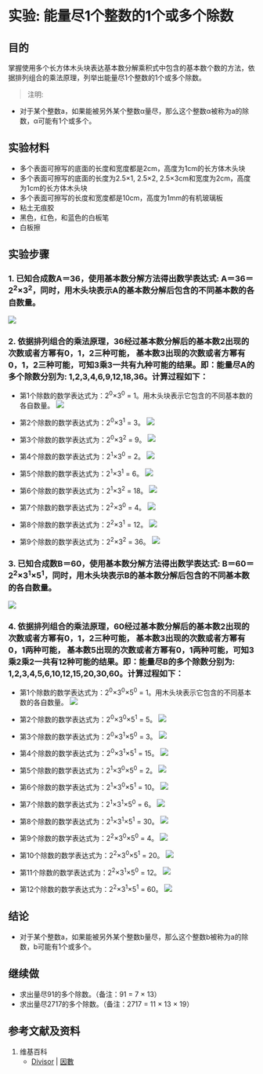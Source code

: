 # 实验: 能量尽1个整数的1个或多个除数

## 目的

掌握使用多个长方体木头块表达基本数分解乘积式中包含的基本数个数的方法，依据排列组合的乘法原理，列举出能量尽1个整数的1个或多个除数。

> 注明:
>  
- 对于某个整数a，如果能被另外某个整数α量尽，那么这个整数α被称为a的除数，α可能有1个或多个。

## 实验材料

- 多个表面可擦写的底面的长度和宽度都是2cm，高度为1cm的长方体木头块
- 多个表面可擦写的底面的长度为2.5×1, 2.5×2, 2.5×3cm和宽度为2cm，高度为1cm的长方体木头块
- 多个表面可擦写的长度和宽度都是10cm，高度为1mm的有机玻璃板
- 粘土无痕胶
- 黑色，红色，和蓝色的白板笔
- 白板擦

## 实验步骤

### 1. 已知合成数A＝36，使用基本数分解方法得出数学表达式: A＝36＝2<sup>2</sup>×3<sup>2</sup>，同时，用木头块表示A的基本数分解后包含的不同基本数的各自数量。

![](/images/数论/基本数和合成数/能量尽1个整数的1个或多个除数/1a1.jpg)

### 2. 依据排列组合的乘法原理，36经过基本数分解后的基本数2出现的次数或者方幂有0，1，2三种可能， 基本数3出现的次数或者方幂有0，1，2三种可能，可知3乘3一共有九种可能的结果。即：能量尽A的多个除数分别为: 1,2,3,4,6,9,12,18,36。计算过程如下：

- 第1个除数的数学表达式为：2<sup>0</sup>×3<sup>0</sup> = 1。用木头块表示它包含的不同基本数的各自数量。
![](/images/数论/基本数和合成数/能量尽1个整数的1个或多个除数/2a1.jpg)

- 第2个除数的数学表达式为：2<sup>0</sup>×3<sup>1</sup> = 3。
![](/images/数论/基本数和合成数/能量尽1个整数的1个或多个除数/2a2.jpg)

- 第3个除数的数学表达式为：2<sup>0</sup>×3<sup>2</sup> = 9。
![](/images/数论/基本数和合成数/能量尽1个整数的1个或多个除数/2a3.jpg)

- 第4个除数的数学表达式为：2<sup>1</sup>×3<sup>0</sup> = 2。
![](/images/数论/基本数和合成数/能量尽1个整数的1个或多个除数/2a4.jpg)

- 第5个除数的数学表达式为：2<sup>1</sup>×3<sup>1</sup> = 6。
![](/images/数论/基本数和合成数/能量尽1个整数的1个或多个除数/2a5.jpg)

- 第6个除数的数学表达式为：2<sup>1</sup>×3<sup>2</sup> = 18。
![](/images/数论/基本数和合成数/能量尽1个整数的1个或多个除数/2a6.jpg)

- 第7个除数的数学表达式为：2<sup>2</sup>×3<sup>0</sup> = 4。
![](/images/数论/基本数和合成数/能量尽1个整数的1个或多个除数/2a7.jpg)

- 第8个除数的数学表达式为：2<sup>2</sup>×3<sup>1</sup> = 12。
![](/images/数论/基本数和合成数/能量尽1个整数的1个或多个除数/2a8.jpg)

- 第9个除数的数学表达式为：2<sup>2</sup>×3<sup>2</sup> = 36。
![](/images/数论/基本数和合成数/能量尽1个整数的1个或多个除数/2a9.jpg)

### 3. 已知合成数B＝60，使用基本数分解方法得出数学表达式: B＝60＝2<sup>2</sup>×3<sup>1</sup>×5<sup>1</sup>，同时，用木头块表示B的基本数分解后包含的不同基本数的各自数量。

![](/images/数论/基本数和合成数/能量尽多个整数的1个或多个公共除数/3a1.jpg)

### 4. 依据排列组合的乘法原理，60经过基本数分解后的基本数2出现的次数或者方幂有0，1，2三种可能， 基本数3出现的次数或者方幂有0，1两种可能， 基本数5出现的次数或者方幂有0，1两种可能，可知3乘2乘2一共有12种可能的结果。即：能量尽B的多个除数分别为: 1,2,3,4,5,6,10,12,15,20,30,60。计算过程如下：

- 第1个除数的数学表达式为：2<sup>0</sup>×3<sup>0</sup>×5<sup>0</sup> = 1。用木头块表示它包含的不同基本数的各自数量。
![](/images/数论/基本数和合成数/能量尽多个整数的1个或多个公共除数/4a1.jpg)

- 第2个除数的数学表达式为：2<sup>0</sup>×3<sup>0</sup>×5<sup>1</sup> = 5。
![](/images/数论/基本数和合成数/能量尽多个整数的1个或多个公共除数/4a2.jpg)

- 第3个除数的数学表达式为：2<sup>0</sup>×3<sup>1</sup>×5<sup>0</sup> = 3。
![](/images/数论/基本数和合成数/能量尽多个整数的1个或多个公共除数/4a3.jpg)

- 第4个除数的数学表达式为：2<sup>0</sup>×3<sup>1</sup>×5<sup>1</sup> = 15。
![](/images/数论/基本数和合成数/能量尽多个整数的1个或多个公共除数/4a4.jpg)

- 第5个除数的数学表达式为：2<sup>1</sup>×3<sup>0</sup>×5<sup>0</sup> = 2。
![](/images/数论/基本数和合成数/能量尽多个整数的1个或多个公共除数/4a5.jpg)

- 第6个除数的数学表达式为：2<sup>1</sup>×3<sup>0</sup>×5<sup>1</sup> = 10。
![](/images/数论/基本数和合成数/能量尽多个整数的1个或多个公共除数/4a6.jpg)

- 第7个除数的数学表达式为：2<sup>1</sup>×3<sup>1</sup>×5<sup>0</sup> = 6。
![](/images/数论/基本数和合成数/能量尽多个整数的1个或多个公共除数/4a7.jpg)

- 第8个除数的数学表达式为：2<sup>1</sup>×3<sup>1</sup>×5<sup>1</sup> = 30。
![](/images/数论/基本数和合成数/能量尽多个整数的1个或多个公共除数/4a8.jpg)

- 第9个除数的数学表达式为：2<sup>2</sup>×3<sup>0</sup>×5<sup>0</sup> = 4。
![](/images/数论/基本数和合成数/能量尽多个整数的1个或多个公共除数/4a9.jpg)

- 第10个除数的数学表达式为：2<sup>2</sup>×3<sup>0</sup>×5<sup>1</sup> = 20。
![](/images/数论/基本数和合成数/能量尽多个整数的1个或多个公共除数/4a10.jpg)

- 第11个除数的数学表达式为：2<sup>2</sup>×3<sup>1</sup>×5<sup>0</sup> = 12。
![](/images/数论/基本数和合成数/能量尽多个整数的1个或多个公共除数/4a11.jpg)

- 第12个除数的数学表达式为：2<sup>2</sup>×3<sup>1</sup>×5<sup>1</sup> = 60。
![](/images/数论/基本数和合成数/能量尽多个整数的1个或多个公共除数/4a12.jpg)

## 结论

- 对于某个整数a，如果能被另外某个整数b量尽，那么这个整数b被称为a的除数，b可能有1个或多个。

## 继续做

- 求出量尽91的多个除数。（备注：91 = 7 × 13）
- 求出量尽2717的多个除数。（备注：2717 = 11 × 13 × 19）

## 参考文献及资料

1. 维基百科
	- [Divisor](https://en.wikipedia.org/wiki/Divisor) | [因數](https://zh.wikipedia.org/wiki/因數) 






